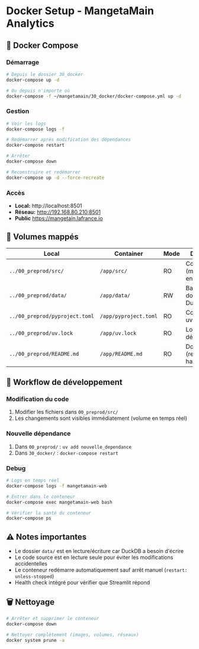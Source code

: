 # Docker Setup - MangetaMain Analytics

## 🐳 Docker Compose

### Démarrage
```bash
# Depuis le dossier 30_docker
docker-compose up -d

# Ou depuis n'importe où
docker-compose -f ~/mangetamain/30_docker/docker-compose.yml up -d
```

### Gestion
```bash
# Voir les logs
docker-compose logs -f

# Redémarrer après modification des dépendances
docker-compose restart

# Arrêter
docker-compose down

# Reconstruire et redémarrer
docker-compose up -d --force-recreate
```

### Accès
- **Local:** http://localhost:8501
- **Réseau:** http://192.168.80.210:8501
- **Public** https://mangetain.lafrance.io

## 📁 Volumes mappés

| Local | Container | Mode | Description |
|-------|-----------|------|-------------|
| `../00_preprod/src/` | `/app/src/` | RO | Code source (modifications en temps réel) |
| `../00_preprod/data/` | `/app/data/` | RW | Base de données DuckDB |
| `../00_preprod/pyproject.toml` | `/app/pyproject.toml` | RO | Configuration uv |
| `../00_preprod/uv.lock` | `/app/uv.lock` | RO | Lock des dépendances |
| `../00_preprod/README.md` | `/app/README.md` | RO | Documentation (requis par hatchling) |

## 🔄 Workflow de développement

### Modification du code
1. Modifier les fichiers dans `00_preprod/src/`
2. Les changements sont visibles immédiatement (volume en temps réel)

### Nouvelle dépendance
1. Dans `00_preprod/` : `uv add nouvelle_dependance`
2. Dans `30_docker/` : `docker-compose restart`

### Debug
```bash
# Logs en temps réel
docker-compose logs -f mangetamain-web

# Entrer dans le conteneur
docker-compose exec mangetamain-web bash

# Vérifier la santé du conteneur
docker-compose ps
```

## ⚠️ Notes importantes

- Le dossier `data/` est en lecture/écriture car DuckDB a besoin d'écrire
- Le code source est en lecture seule pour éviter les modifications accidentelles
- Le conteneur redémarre automatiquement sauf arrêt manuel (`restart: unless-stopped`)
- Health check intégré pour vérifier que Streamlit répond

## 🗑️ Nettoyage

```bash
# Arrêter et supprimer le conteneur
docker-compose down

# Nettoyer complètement (images, volumes, réseaux)
docker system prune -a
```
